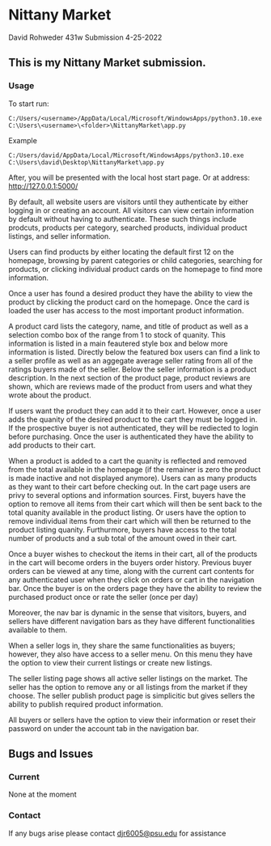 # Nittany Market
David Rohweder 
431w Submission
4-25-2022

## This is my Nittany Market submission.

### Usage

To start run:

```batch
C:/Users/<username>/AppData/Local/Microsoft/WindowsApps/python3.10.exe C:\Users\<username>\<folder>\NittanyMarket\app.py
```

Example

```batch
C:/Users/david/AppData/Local/Microsoft/WindowsApps/python3.10.exe C:\Users\david\Desktop\NittanyMarket\app.py
```

After, you will be presented with the local host start page. Or at address: http://127.0.0.1:5000/

By default, all website users are visitors until they authenticate by either logging in or creating an account. All visitors can view certain information by default without having to authenticate. These such things include prodcuts, products per category, searched products, individual product listings, and seller information. 

Users can find products by either locating the default first 12 on the homepage, browsing by parent categories or child categories, searching for products, or clicking individual product cards on the homepage to find more information.

Once a user has found a desired product they have the ability to view the product by clicking the product card on the homepage. Once the card is loaded the user has access to the most important product information.

A product card lists the category, name, and title of product as well as a selection combo box of the range from 1 to stock of quanity. This information is listed in a main feautered style box and below more information is listed. Directly below the featured box users can find a link to a seller profile as well as an aggegate average seller rating from all of the ratings buyers made of the seller. Below the seller information is a product description. In the next section of the product page, product reviews are shown, which are reviews made of the product from users and what they wrote about the product.

If users want the product they can add it to their cart. However, once a user adds the quanity of the desired product to the cart they must be logged in. If the prospective buyer is not authenticated, they will be rediected to login before purchasing. Once the user is authenticated they have the ability to add products to their cart. 

When a product is added to a cart the quanity is reflected and removed from the total available in the homepage (if the remainer is zero the product is made inactive and not displayed anymore). Users can as many products as they want to their cart before checking out. In the cart page users are privy to several options and information sources. First, buyers have the option to remove all items from their cart which will then be sent back to the total quanity available in the product listing. Or users have the option to remove individual items from their cart which will then be returned to the product listing quanity. Furthurmore, buyers have access to the total number of products and a sub total of the amount owed in their cart. 

Once a buyer wishes to checkout the items in their cart, all of the products in the cart will become orders in the buyers order history. Previous buyer orders can be viewed at any time, along with the current cart contents for any authenticated user when they click on orders or cart in the navigation bar. Once the buyer is on the orders page they have the ability to review the purchased product once or rate the seller (once per day)

Moreover, the nav bar is dynamic in the sense that visitors, buyers, and sellers have different navigation bars as they have different functionalities available to them.

When a seller logs in, they share the same functionalities as buyers; however, they also have access to a seller menu. On this menu they have the option to view their current listings or create new listings. 

The seller listing page shows all active seller listings on the market. The seller has the option to remove any or all listings from the market if they choose. The seller publish product page is simplicitic but gives sellers the ability to publish required product information. 

All buyers or sellers have the option to view their information or reset their password on under the account tab in the navigation bar.

## Bugs and Issues

### Current
None at the moment

### Contact

If any bugs arise please contact djr6005@psu.edu for assistance
